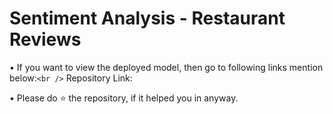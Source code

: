 # Sentiment Analysis - Restaurant Reviews

• If you want to view the deployed model, then go to following links mention below:`<br />`
Repository Link: 

• Please do ⭐ the repository, if it helped you in anyway.
